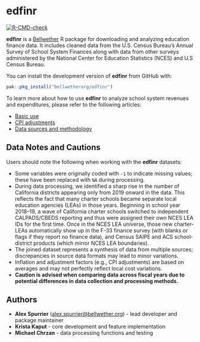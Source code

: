 # edfinr

  [![R-CMD-check](https://github.com/bellwetherorg/edfinr/actions/workflows/R-CMD-check.yaml/badge.svg)](https://github.com/bellwetherorg/edfinr/actions/workflows/R-CMD-check.yaml)


__edfinr__ is a [Bellwether](https://bellwether.org/) R package for downloading and analyzing education finance data. It includes cleaned data from the U.S. Census Bureau’s Annual Survey of School System Finances along with data from other surveys administered by the National Center for Education Statistics (NCES) and U.S Census Bureau.

You can install the development version of __edfinr__ from GitHub with:
```r
pak::pkg_install("bellwetherorg/edfinr") 
```

To learn more about how to use __edfinr__ to analyze school system revenues and expenditures, please refer to the following articles:

- [Basic use](articles/basic-usage.html)
- [CPI adjustments](articles/cpi-adjustments.html)
- [Data sources and methodology](articles/data-sources-methods.html)

## Data Notes and Cautions

Users should note the following when working with the __edfinr__ datasets:

- Some variables were originally coded with `-1` to indicate missing values; these have been replaced with `NA` during processing.
- During data processing, we identified a sharp rise in the number of California districts appearing only from 2019 onward in the data. This reflects the fact that many charter schools became separate local education agencies (LEAs) in those years. Beginning in school year 2018–19, a wave of California charter schools switched to independent CALPADS/CBEDS reporting and thus were assigned their own NCES LEA IDs for the first time. Once in the NCES LEA universe, those new charter‐LEAs automatically show up in the F-33 finance survey (with blanks or flags if they report no finance data), and Census SAIPE and ACS school‐district products (which mirror NCES LEA boundaries).
- The joined dataset represents a synthesis of data from multiple sources; discrepancies in source data formats may lead to minor variations.
- Inflation and adjustment factors (e.g., CPI adjustments) are based on averages and may not perfectly reflect local cost variations.
- **Caution is advised when comparing data across fiscal years due to potential differences in data collection and processing methods.**

## Authors

- **Alex Spurrier** ([alex.spurrier@bellwether.org](mailto:alex.spurrier@bellwether.org))  - lead developer and package maintainer
- **Krista Kaput** - core development and feature implementation
- **Michael Chrzan** - data processing functions and testing
